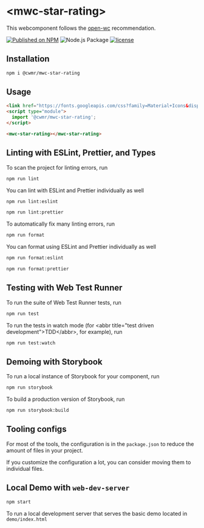 # \<mwc-star-rating>

This webcomponent follows the [open-wc](https://github.com/open-wc/open-wc) recommendation.

[![Published on NPM](https://img.shields.io/npm/v/@cwmr/mwc-star-rating.svg)](https://www.npmjs.com/package/@cwmr/mwc-star-rating)
![Node.js Package](https://img.shields.io/github/workflow/status/chadweimer/mwc-star-rating/Node.js%20Package)
[![license](https://img.shields.io/github/license/chadweimer/mwc-star-rating.svg)](LICENSE)

## Installation

```bash
npm i @cwmr/mwc-star-rating
```

## Usage

```html
<link href="https://fonts.googleapis.com/css?family=Material+Icons&display=block" rel="stylesheet">
<script type="module">
  import '@cwmr/mwc-star-rating';
</script>

<mwc-star-rating></mwc-star-rating>
```

## Linting with ESLint, Prettier, and Types

To scan the project for linting errors, run

```bash
npm run lint
```

You can lint with ESLint and Prettier individually as well

```bash
npm run lint:eslint
```

```bash
npm run lint:prettier
```

To automatically fix many linting errors, run

```bash
npm run format
```

You can format using ESLint and Prettier individually as well

```bash
npm run format:eslint
```

```bash
npm run format:prettier
```

## Testing with Web Test Runner

To run the suite of Web Test Runner tests, run

```bash
npm run test
```

To run the tests in watch mode (for &lt;abbr title=&#34;test driven development&#34;&gt;TDD&lt;/abbr&gt;, for example), run

```bash
npm run test:watch
```

## Demoing with Storybook

To run a local instance of Storybook for your component, run

```bash
npm run storybook
```

To build a production version of Storybook, run

```bash
npm run storybook:build
```


## Tooling configs

For most of the tools, the configuration is in the `package.json` to reduce the amount of files in your project.

If you customize the configuration a lot, you can consider moving them to individual files.

## Local Demo with `web-dev-server`

```bash
npm start
```

To run a local development server that serves the basic demo located in `demo/index.html`
